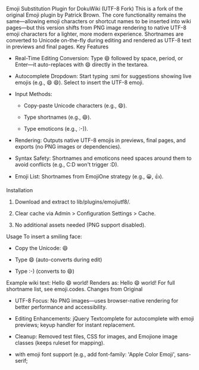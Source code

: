 Emoji Substitution Plugin for DokuWiki (UTF-8 Fork)
This is a fork of the original Emoji plugin by Patrick Brown. The core functionality remains the same—allowing emoji characters or shortcut names to be inserted into wiki pages—but this version shifts from PNG image rendering to native UTF-8 emoji characters for a lighter, more modern experience. Shortnames are converted to Unicode on-the-fly during editing and rendered as UTF-8 text in previews and final pages.
Key Features

* Real-Time Editing Conversion: Type :smile: followed by space, period, or Enter—it auto-replaces with 😄 directly in the textarea.

* Autocomplete Dropdown: Start typing :smi for suggestions showing live emojis (e.g., 😄 :smile:). Select to insert the UTF-8 emoji.

* Input Methods:

  * Copy-paste Unicode characters (e.g., 😄).

  * Type shortnames (e.g., :smile:).

  * Type emoticons (e.g., :-)).

* Rendering: Outputs native UTF-8 emojis in previews, final pages, and exports (no PNG images or dependencies).

* Syntax Safety: Shortnames and emoticons need spaces around them to avoid conflicts (e.g., C:D won't trigger :D).

* Emoji List: Shortnames from EmojiOne strategy (e.g., :grinning:, :thumbsup:).

Installation

1. Download and extract to lib/plugins/emojiutf8/.

2. Clear cache via Admin > Configuration Settings > Cache.

3. No additional assets needed (PNG support disabled).

Usage
To insert a smiling face:

* Copy the Unicode: 😄

* Type :smile: (auto-converts during edit)

* Type :-) (converts to 😄)

Example wiki text: Hello :smile: world! Renders as: Hello 😄 world!
For full shortname list, see emoji.codes.
Changes from Original

* UTF-8 Focus: No PNG images—uses browser-native rendering for better performance and accessibility.

* Editing Enhancements: jQuery Textcomplete for autocomplete with emoji previews; keyup handler for instant replacement.

* Cleanup: Removed test files, CSS for images, and Emojione image classes (keeps ruleset for mapping).


* with emoji font support (e.g., add font-family: 'Apple Color Emoji', sans-serif;
